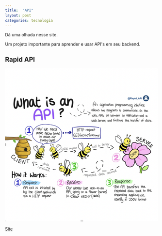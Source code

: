 ```yaml
---
title:  "API"
layout: post
categories: tecnologia 
---
```


Dá uma olhada nesse site.  


Um projeto importante para aprender e usar API's em seu backend. 

## Rapid API

![Conceito](/assets/img/api.png) 


[Site](https://rapidapi.com) 
